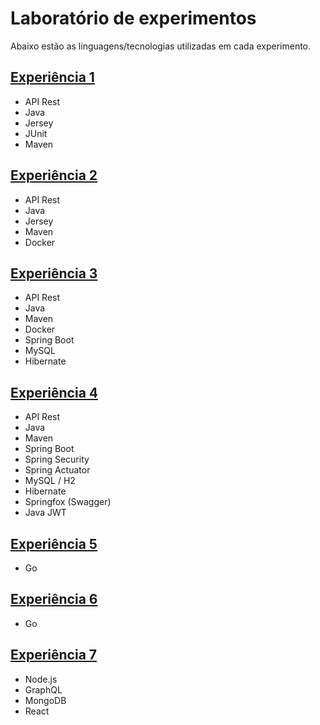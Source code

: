 # Laboratório de experimentos

Abaixo estão as linguagens/tecnologias utilizadas em cada experimento.

## [Experiência 1](Exp1)

- API Rest
- Java
- Jersey
- JUnit
- Maven

## [Experiência 2](Exp2)

- API Rest
- Java
- Jersey
- Maven
- Docker

## [Experiência 3](Exp3)

- API Rest
- Java
- Maven
- Docker
- Spring Boot
- MySQL
- Hibernate

## [Experiência 4](Exp4)

- API Rest
- Java
- Maven
- Spring Boot
- Spring Security
- Spring Actuator
- MySQL / H2
- Hibernate
- Springfox (Swagger)
- Java JWT

## [Experiência 5](Exp5)

- Go

## [Experiência 6](Exp6)

- Go

## [Experiência 7](Exp7)

- Node.js
- GraphQL
- MongoDB
- React
